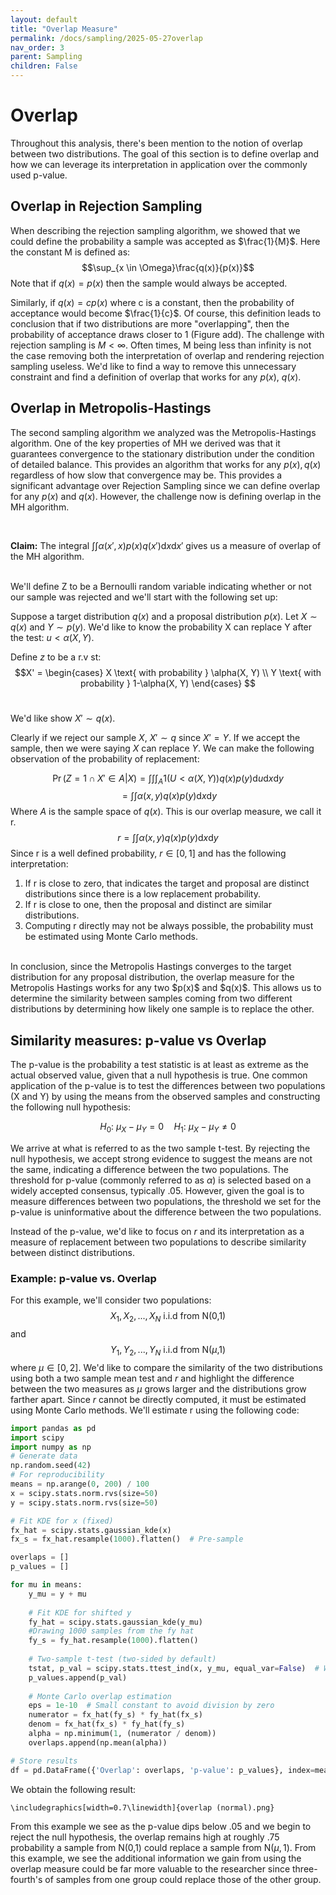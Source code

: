 ```yaml
---
layout: default
title: "Overlap Measure"
permalink: /docs/sampling/2025-05-27overlap
nav_order: 3
parent: Sampling
children: False
---
```


<script src="https://polyfill.io/v3/polyfill.min.js?features=es6"></script>
<script id="MathJax-script" async src="https://cdn.jsdelivr.net/npm/mathjax@3/es5/tex-mml-chtml.js"></script>
<script type="text/x-mathjax-config">
    MathJax.Hub.Config({
      tex2jax: {
        skipTags: ['script', 'noscript', 'style', 'textarea', 'pre'],
        inlineMath: [['\\(','\\)'], ['$', '$']]
      }
    });
  </script>
  <script src="https://cdn.mathjax.org/mathjax/latest/MathJax.js?config=TeX-AMS-MML_HTMLorMML" type="text/javascript"></script>

# Overlap

Throughout this analysis, there's been mention to the notion of overlap between two distributions. The goal of this section is to define overlap and how we can leverage its interpretation in application over the commonly used p-value.


## Overlap in Rejection Sampling
When describing the rejection sampling algorithm, we showed that we could define the probability a sample was accepted as $\frac{1}{M}$. Here the constant M is defined as:
$$\sup_{x \in \Omega}\frac{q(x)}{p(x)}$$
Note that if $q(x) = p(x)$ then the sample would always be accepted. 

Similarly, if $q(x) = c p(x)$ where c is a constant, then the probability of acceptance would become $\frac{1}{c}$. Of course, this definition leads to conclusion that if two distributions are more "overlapping", then the probability of acceptance draws closer to 1 (Figure add). The challenge with rejection sampling is $M < \infty$. Often times, M being less than infinity is not the case removing both the interpretation of overlap and rendering rejection sampling useless. We'd like to find a way to remove this unnecessary constraint and find a definition of overlap that works for any $p(x)$, $q(x)$.

## Overlap in Metropolis-Hastings
The second sampling algorithm we analyzed was the Metropolis-Hastings algorithm. One of the key properties of MH we derived was that it guarantees convergence to the stationary distribution under the condition of detailed balance. This provides an algorithm that works for any $p(x),  q(x)$ regardless of how slow that convergence may be. This provides a significant advantage over Rejection Sampling since we can define overlap for any $p(x)$ and $q(x)$. However, the challenge now is defining overlap in the MH algorithm.

<br>

**Claim:**
 The integral $\int \int \alpha(x',x)p(x)q(x')\text{d}x\text{d}x'$ gives us a measure of overlap of the MH algorithm.


<br>
We'll define Z to be a Bernoulli random variable indicating whether or not our sample was rejected and we'll start with the following set up:

Suppose a target distribution $q(x)$ and a proposal distribution $p(x)$.
Let $X \sim q(x)$ and $Y \sim p(y)$. We'd like to know the probability X can replace Y after the test: $u < \alpha(X, Y)$.

Define $z$ to be a r.v st:
$$X' = \begin{cases}
X \text{ with probability } \alpha(X, Y) \\
Y \text{ with probability } 1-\alpha(X, Y)
\end{cases}
$$
<br>

We'd like show $X' \sim q(x)$. 

Clearly if we reject our sample $X$, $X' \sim q$ since $X' = Y$. If we accept the sample, then we were saying $X$ can replace $Y$. We can make the following observation of the probability of replacement:

$$\Pr(Z=1 \cap X' \in A | X) = \int \int \int_A 1(U < \alpha(X, Y)) q(x)p(y)\text{d}u\text{d}x\text{d}y$$
$$= \int \int \alpha(x,y)q(x)p(y)\text{d}x\text{d}y$$
Where $A$ is the sample space of $q(x)$. This is our overlap measure, we call it r.
$$r = \int \int \alpha(x,y)q(x)p(y)\text{d}x\text{d}y$$
Since r is a well defined probability, $r \in [0,1]$ and has the following interpretation:


<ol>
   <li>If r is close to zero, that indicates the target and proposal are distinct distributions since there is a low replacement probability.
    <li>If r is close to one, then the proposal and distinct are similar distributions.
    <li>Computing r directly may not be always possible, the probability must be estimated using Monte Carlo methods.
</ol>
<br>
In conclusion, since the Metropolis Hastings converges to the target distribution for any proposal distribution, the overlap measure for the Metropolis Hastings works for any two $p(x)$ and $q(x)$. This allows us to determine the similarity between samples coming from two different distributions by determining how likely one sample is to replace the other.


## Similarity measures: p-value vs Overlap
The p-value is the probability a test statistic is at least as extreme as the actual observed value, given that a null hypothesis is true. One common application of the p-value is to test the differences between two populations (X and Y) by using the means from the observed samples and constructing the following null hypothesis:

$$
H_0 \colon \ \mu_X - \mu_Y = 0 \quad
H_1 \colon \ \mu_X - \mu_Y \neq 0
$$

We arrive at what is referred to as the two sample t-test. By rejecting the null hypothesis, we accept strong evidence to suggest the means are not the same, indicating a difference between the two populations. The threshold for p-value (commonly referred to as $\alpha$) is selected based on a widely accepted consensus, typically .05. However, given the goal is to measure differences between two populations, the threshold we set for the p-value is uninformative about the difference between the two populations.

Instead of the p-value, we'd like to focus on $r$ and its interpretation as a measure of replacement between two populations to describe similarity between distinct distributions.


### Example: p-value vs. Overlap
For this example, we'll consider two populations:
$$X_1, X_2, ..., X_N \text{ i.i.d from N(0,1)} $$
and
$$Y_1, Y_2, ..., Y_N \text{ i.i.d from N(}\mu \text{,1)}$$
where $\mu \in [0,2]$. We'd like to compare the similarity of the two distributions using both a two sample mean test and $r$ and highlight the difference between the two measures as $\mu$ grows larger and the distributions grow farther apart. Since $r$ cannot be directly computed, it must be estimated using Monte Carlo methods. We'll estimate r using the following code:


``` python
import pandas as pd
import scipy
import numpy as np
# Generate data
np.random.seed(42)
# For reproducibility
means = np.arange(0, 200) / 100
x = scipy.stats.norm.rvs(size=50)
y = scipy.stats.norm.rvs(size=50)

# Fit KDE for x (fixed)
fx_hat = scipy.stats.gaussian_kde(x)
fx_s = fx_hat.resample(1000).flatten()  # Pre-sample

overlaps = []
p_values = []

for mu in means:
    y_mu = y + mu
    
    # Fit KDE for shifted y
    fy_hat = scipy.stats.gaussian_kde(y_mu)
    #Drawing 1000 samples from the fy hat
    fy_s = fy_hat.resample(1000).flatten()
    
    # Two-sample t-test (two-sided by default)
    tstat, p_val = scipy.stats.ttest_ind(x, y_mu, equal_var=False)  # Welch's t-test
    p_values.append(p_val)
    
    # Monte Carlo overlap estimation
    eps = 1e-10  # Small constant to avoid division by zero
    numerator = fx_hat(fy_s) * fy_hat(fx_s)
    denom = fx_hat(fx_s) * fy_hat(fy_s)
    alpha = np.minimum(1, (numerator / denom))
    overlaps.append(np.mean(alpha))

# Store results
df = pd.DataFrame({'Overlap': overlaps, 'p-value': p_values}, index=means)
```


We obtain the following result:

    \includegraphics[width=0.7\linewidth]{overlap (normal).png}

From this example we see as the p-value dips below .05 and we begin to reject the null hypothesis, the overlap remains high at roughly .75 probability a sample from $\text{N(0,1)}$ could replace a sample from $\text{N(}\mu,1)$. From this example, we see the additional information we gain from using the overlap measure could be far more valuable to the researcher since three-fourth's of samples from one group could replace those of the other group.
